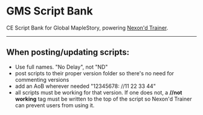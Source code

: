 # GMS Script Bank
CE Script Bank for Global MapleStory, powering [Nexon'd Trainer](https://github.com/md35-gk/Nexond-Trainer).

-----

## When posting/updating scripts:
- Use full names. "No Delay", not "ND"
- post scripts to their proper version folder so there's no need for commenting versions
- add an AoB wherever needed "12345678: //11 22 33 44"
- all scripts must be working for that version. If one does not, a **//not working** tag must be written to the top of the script so Nexon'd Trainer can prevent users from using it.
